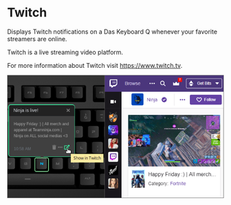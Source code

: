 # Twitch

Displays Twitch notifications on a Das Keyboard Q whenever your favorite streamers are online.

Twitch is a live streaming video platform.

For more information about Twitch visit <https://www.twitch.tv>.

![Twitch applet on a Das Keybaord Q](assets/image.png "Das Keyboard Twitch applet")
